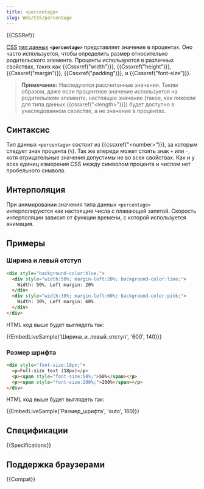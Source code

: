 ```yaml
---
title: <percentage>
slug: Web/CSS/percentage
---
```


{{CSSRef}}

[CSS](/ru/docs/Web/CSS) [тип данных](/ru/docs/Web/CSS/CSS_Types) **`<percentage>`** представляет значение в процентах. Оно часто используется, чтобы определить размер относительно родительского элемента. Проценты используются в различных свойствах, таких как {{Cssxref("width")}}, {{Cssxref("height")}}, {{Cssxref("margin")}}, {{Cssxref("padding")}}, и {{Cssxref("font-size")}}.

> **Примечание:** Наследуются рассчитанные значения. Таким образом, даже если процентное значение используется на родительском элементе, настоящее значение (такое, как пиксели для типа данных {{cssxref("&lt;length&gt;")}}) будет доступно в унаследованном свойстве, а не значение в процентах.

## Синтаксис

Тип данных `<percentage>` состоит из {{cssxref("&lt;number&gt;")}}, за которым следует знак процента (`%`). Так же впереди может стоять знак `+` или `-`, хотя отрицательные значения допустимы не во всех свойствах. Как и у всех единиц измерения CSS между символом процента и числом нет пробельного символа.

## Интерполяция

При анимировании значения типа данных `<percentage>` интерполируются как настоящие числа с плавающей запятой. Скорость интерполяции зависит от функции времени, с которой используется анимация.

## Примеры

### Ширина и левый отступ

```html
<div style="background-color:blue;">
  <div style="width:50%; margin-left:20%; background-color:lime;">
    Width: 50%, Left margin: 20%
  </div>
  <div style="width:30%; margin-left:60%; background-color:pink;">
    Width: 30%, Left margin: 60%
  </div>
</div>
```

HTML код выше будет выглядеть так:

{{EmbedLiveSample('Ширина_и_левый_отступ', '600', 140)}}

### Размер шрифта

```html
<div style="font-size:18px;">
  <p>Full-size text (18px)</p>
  <p><span style="font-size:50%;">50%</span></p>
  <p><span style="font-size:200%;">200%</span></p>
</div>
```

HTML код выше будет выглядеть так:

{{EmbedLiveSample('Размер_шрифта', 'auto', 160)}}

## Спецификации

{{Specifications}}

## Поддержка браузерами

{{Compat}}
